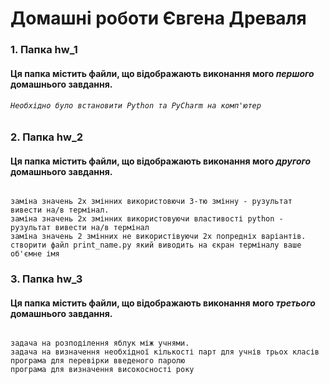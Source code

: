 # Домашні роботи Євгена Древаля

### 1. Папка hw_1

#### Ця папка містить файли, що відображають виконання мого **_першого_** домашнього завдання.
###### `Необхідно було встановити Python та PyCharm на комп'ютер`

### 2. Папка hw_2

#### Ця папка містить файли, що відображають виконання мого **_другого_** домашнього завдання.
######
```
заміна значень 2х змінних використовючи 3-тю змінну - рузультат вивести на/в термінал.
заміна значень 2х змінних використовуючи властивості python - рузультат вивести на/в термінал
заміна значень 2 змінних не використівуючи 2х попредніх варіантів.
cтворити файл print_name.py який виводить на єкран терміналу ваше об'ємне імя
```

### 3. Папка hw_3

#### Ця папка містить файли, що відображають виконання мого **_третього_** домашнього завдання.
######
```
задача на розподілення яблук між учнями.
задача на визначення необхідної кількості парт для учнів трьох класів
програма для перевірки введеного паролю
програма для визначення високосності року
```